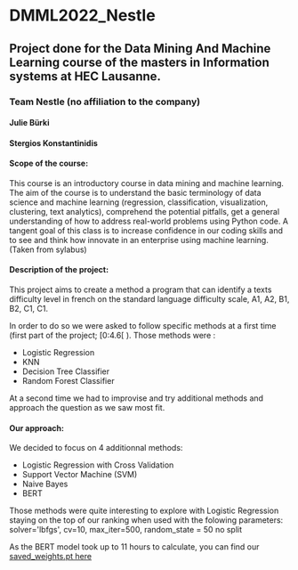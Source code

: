# DMML2022_Nestle
## Project done for the Data Mining And Machine Learning course of the masters in Information systems at HEC Lausanne.

### Team Nestle (no affiliation to the company)
#### Julie Bürki
#### Stergios Konstantinidis



#### Scope of the course:
This course is an introductory course in data mining and machine learning.
The aim of the course is to understand the basic terminology of data science and machine learning (regression, classification, visualization, clustering, text analytics), comprehend the potential pitfalls, get a general understanding of how to address real-world problems using Python code.
A tangent goal of this class is to increase confidence in our coding skills and to see and think how innovate in an enterprise using machine learning. (Taken from sylabus)

#### Description of the project:
This project aims to create a method a program that can identify a texts difficulty level in french on the standard language difficulty scale, A1, A2, B1, B2, C1, C1.

In order to do so we were asked to follow specific methods at a first time (first part of the project; \[0:4.6\[ ). Those methods were :
+ Logistic Regression
+ KNN
+ Decision Tree Classifier
+ Random Forest Classifier

At a second time we had to improvise and try additional methods and approach the question as we saw most fit.

#### Our approach:
We decided to focus on 4 additionnal methods:
+ Logistic Regression with Cross Validation
+ Support Vector Machine (SVM)
+ Naive Bayes
+ BERT

Those methods were quite interesting to explore with Logistic Regression staying on the top of our ranking when used with the folowing parameters: solver='lbfgs', cv=10, max_iter=500, random_state = 50 no split

As the BERT model took up to 11 hours to calculate, you can find our [saved_weights.pt here](https://filesender.switch.ch/filesender2/?s=download&token=55519e08-cd9a-4d32-b221-397a3bf34e2c)
